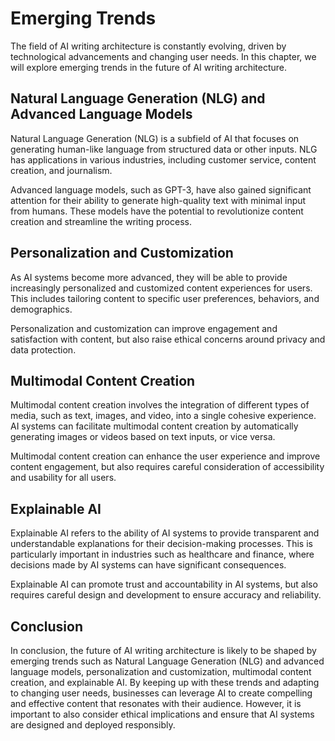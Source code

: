 Emerging Trends
=============================================================

The field of AI writing architecture is constantly evolving, driven by technological advancements and changing user needs. In this chapter, we will explore emerging trends in the future of AI writing architecture.

Natural Language Generation (NLG) and Advanced Language Models
--------------------------------------------------------------

Natural Language Generation (NLG) is a subfield of AI that focuses on generating human-like language from structured data or other inputs. NLG has applications in various industries, including customer service, content creation, and journalism.

Advanced language models, such as GPT-3, have also gained significant attention for their ability to generate high-quality text with minimal input from humans. These models have the potential to revolutionize content creation and streamline the writing process.

Personalization and Customization
---------------------------------

As AI systems become more advanced, they will be able to provide increasingly personalized and customized content experiences for users. This includes tailoring content to specific user preferences, behaviors, and demographics.

Personalization and customization can improve engagement and satisfaction with content, but also raise ethical concerns around privacy and data protection.

Multimodal Content Creation
---------------------------

Multimodal content creation involves the integration of different types of media, such as text, images, and video, into a single cohesive experience. AI systems can facilitate multimodal content creation by automatically generating images or videos based on text inputs, or vice versa.

Multimodal content creation can enhance the user experience and improve content engagement, but also requires careful consideration of accessibility and usability for all users.

Explainable AI
--------------

Explainable AI refers to the ability of AI systems to provide transparent and understandable explanations for their decision-making processes. This is particularly important in industries such as healthcare and finance, where decisions made by AI systems can have significant consequences.

Explainable AI can promote trust and accountability in AI systems, but also requires careful design and development to ensure accuracy and reliability.

Conclusion
----------

In conclusion, the future of AI writing architecture is likely to be shaped by emerging trends such as Natural Language Generation (NLG) and advanced language models, personalization and customization, multimodal content creation, and explainable AI. By keeping up with these trends and adapting to changing user needs, businesses can leverage AI to create compelling and effective content that resonates with their audience. However, it is important to also consider ethical implications and ensure that AI systems are designed and deployed responsibly.
